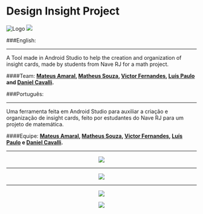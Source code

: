 # Design Insight Project
![Logo](https://img.shields.io/badge/Insight-ing-blue.svg)
![](https://img.shields.io/badge/Stage-Developing-red.svg)

###English:
__________
A Tool made in Android Studio to help the creation and organization of insight cards, made by students from Nave RJ for a math project.

####Team:
**[Mateus Amaral](https://github.com/gitmateusamaral), [Matheus Souza](https://github.com/mathino), [Victor Fernandes](https://github.com/victorffernandes), [Luís Paulo](https://github.com/lpaulobos) and [Daniel Cavalli](https://github.com/danielcavalli).**

###Português:
__________
Uma ferramenta feita em Android Studio para auxiliar a criação e organização de insight cards, feito por estudantes do Nave RJ para um projeto de matemática.

####Equipe:
**[Mateus Amaral](https://github.com/gitmateusamaral), [Matheus Souza](https://github.com/mathino), [Victor Fernandes](https://github.com/victorffernandes), [Luís Paulo](https://github.com/lpaulobos) e [Daniel Cavalli](https://github.com/danielcavalli).**
__________

<p align="center">
  <img src="http://i.imgur.com/D4wJu57.png">
</p>

____________
<p align="center">
  <img src="http://i.imgur.com/zfYLsyl.png">
</p>

____________
<p align="center">
  <img src="http://i.imgur.com/Kuk2TwF.png">
</p>


<p align="center">
  <img src="http://i.imgur.com/7E73CgZ.png">
</p>




